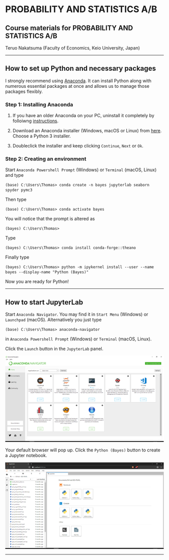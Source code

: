 # PROBABILITY AND STATISTICS A/B

## Course materials for PROBABILITY AND STATISTICS A/B

Teruo Nakatsuma (Faculty of Economics, Keio University, Japan)

---

## How to set up Python and necessary packages

I strongly recommend using [Anaconda](https://www.anaconda.com/). It can install Python along with numerous essential packages at once and allows us to manage those packages flexibly.

### Step 1: Installing Anaconda

1. If you have an older Anaconda on your PC, uninstall it completely by folloiwng [instructions](https://docs.anaconda.com/anaconda/install/uninstall/).

2. Download an Anaconda installer (Windows, macOS or Linux) from [here](https://www.anaconda.com/distribution/). Choose a Python 3 installer.

3. Doubleclick the installer and keep clicking `Continue`, `Next` or `Ok`.

### Step 2: Creating an environment

Start `Anaconda Powershell Prompt` (Windows) or `Terminal` (macOS, Linux) and type

```IPython
(base) C:\Users\Thomas> conda create -n bayes jupyterlab seaborn spyder pymc3
```

Then type

```IPython
(base) C:\Users\Thomas> conda activate bayes
```

You will notice that the prompt is altered as

```IPython
(bayes) C:\Users\Thomas>
```

Type

```IPython
(bayes) C:\Users\Thomas> conda install conda-forge::theano
```

Finally type

```IPython
(bayes) C:\Users\Thomas> python -m ipykernel install --user --name bayes --display-name "Python (Bayes)"
```

Now you are ready for Python!

---

## How to start JupyterLab

Start `Anaconda Navigator`. You may find it in `Start Menu` (Windows) or `Launchpad` (macOS). Alternatively you just type

```IPython
(base) C:\Users\Thomas> anaconda-navigator
```

in `Anaconda Powershell Prompt` (Windows) or `Terminal` (macOS, Linux).

Click the `Launch` button in the `JupyterLab` panel.

![Anaconda Navigator](Screenshot-AnacondaNavigator.png)

Your default browser will pop up. Click the `Python (Bayes)` button to create a Jupyter notebook.

![Anaconda Navigator](Screenshot-JupyterLab.png)

---
